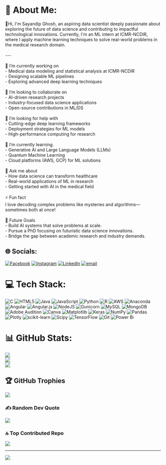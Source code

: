 # 💫 About Me:
👋Hi, I'm Sayandip Ghosh, an aspiring data scientist deeply passionate about exploring the future of data science and contributing to impactful technological innovations. Currently, I'm an ML intern at ICMR-NCDIR, where I apply machine learning techniques to solve real-world problems in the medical research domain.<br><br>---<br><br>🚀 I’m currently working on  <br>- Medical data modeling and statistical analysis at ICMR-NCDIR  <br>- Designing scalable ML pipelines  <br>- Exploring advanced deep learning techniques  <br><br>🤝 I’m looking to collaborate on  <br>- AI-driven research projects  <br>- Industry-focused data science applications  <br>- Open-source contributions in ML/DS  <br><br>🙌 I’m looking for help with  <br>- Cutting-edge deep learning frameworks  <br>- Deployment strategies for ML models  <br>- High-performance computing for research  <br><br>🌱 I’m currently learning.<br>- Generative AI and Large Language Models (LLMs)  <br>- Quantum Machine Learning  <br>- Cloud platforms (AWS, GCP) for ML solutions  <br><br>💬 Ask me about  <br>- How data science can transform healthcare  <br>- Real-world applications of ML in research  <br>- Getting started with AI in the medical field  <br><br>⚡ Fun fact  <br>I love decoding complex problems like mysteries and algorithms—sometimes both at once!<br><br>🔭 Future Goals  <br>- Build AI systems that solve problems at scale.<br>- Pursue a PhD focusing on futuristic data science innovations.<br>- Bridge the gap between academic research and industry demands.<br>


## 🌐 Socials:
[![Facebook](https://img.shields.io/badge/Facebook-%231877F2.svg?logo=Facebook&logoColor=white)](https://facebook.com/https://www.facebook.com/share/1AGtQxrD2d/) [![Instagram](https://img.shields.io/badge/Instagram-%23E4405F.svg?logo=Instagram&logoColor=white)](https://instagram.com/https://www.instagram.com/ghosh_sayandip_/profilecard/?igsh=MWxycXI5MXoxbXBhNg==) [![LinkedIn](https://img.shields.io/badge/LinkedIn-%230077B5.svg?logo=linkedin&logoColor=white)](https://linkedin.com/in/www.linkedin.com/in/sayandip-ghosh-790557277) [![email](https://img.shields.io/badge/Email-D14836?logo=gmail&logoColor=white)](mailto:sayandip3088@gmail.com) 

# 💻 Tech Stack:
![C](https://img.shields.io/badge/c-%2300599C.svg?style=flat&logo=c&logoColor=white) ![HTML5](https://img.shields.io/badge/html5-%23E34F26.svg?style=flat&logo=html5&logoColor=white) ![Java](https://img.shields.io/badge/java-%23ED8B00.svg?style=flat&logo=openjdk&logoColor=white) ![JavaScript](https://img.shields.io/badge/javascript-%23323330.svg?style=flat&logo=javascript&logoColor=%23F7DF1E) ![Python](https://img.shields.io/badge/python-3670A0?style=flat&logo=python&logoColor=ffdd54) ![R](https://img.shields.io/badge/r-%23276DC3.svg?style=flat&logo=r&logoColor=white) ![AWS](https://img.shields.io/badge/AWS-%23FF9900.svg?style=flat&logo=amazon-aws&logoColor=white) ![Anaconda](https://img.shields.io/badge/Anaconda-%2344A833.svg?style=flat&logo=anaconda&logoColor=white) ![Angular](https://img.shields.io/badge/angular-%23DD0031.svg?style=flat&logo=angular&logoColor=white) ![Angular.js](https://img.shields.io/badge/angular.js-%23E23237.svg?style=flat&logo=angularjs&logoColor=white) ![NodeJS](https://img.shields.io/badge/node.js-6DA55F?style=flat&logo=node.js&logoColor=white) ![Gunicorn](https://img.shields.io/badge/gunicorn-%298729.svg?style=flat&logo=gunicorn&logoColor=white) ![MySQL](https://img.shields.io/badge/mysql-4479A1.svg?style=flat&logo=mysql&logoColor=white) ![MongoDB](https://img.shields.io/badge/MongoDB-%234ea94b.svg?style=flat&logo=mongodb&logoColor=white) ![Adobe Audition](https://img.shields.io/badge/Adobe%20Audition-9999FF.svg?style=flat&logo=Adobe%20Audition&logoColor=white) ![Canva](https://img.shields.io/badge/Canva-%2300C4CC.svg?style=flat&logo=Canva&logoColor=white) ![Matplotlib](https://img.shields.io/badge/Matplotlib-%23ffffff.svg?style=flat&logo=Matplotlib&logoColor=black) ![Keras](https://img.shields.io/badge/Keras-%23D00000.svg?style=flat&logo=Keras&logoColor=white) ![NumPy](https://img.shields.io/badge/numpy-%23013243.svg?style=flat&logo=numpy&logoColor=white) ![Pandas](https://img.shields.io/badge/pandas-%23150458.svg?style=flat&logo=pandas&logoColor=white) ![Plotly](https://img.shields.io/badge/Plotly-%233F4F75.svg?style=flat&logo=plotly&logoColor=white) ![scikit-learn](https://img.shields.io/badge/scikit--learn-%23F7931E.svg?style=flat&logo=scikit-learn&logoColor=white) ![Scipy](https://img.shields.io/badge/SciPy-%230C55A5.svg?style=flat&logo=scipy&logoColor=%white) ![TensorFlow](https://img.shields.io/badge/TensorFlow-%23FF6F00.svg?style=flat&logo=TensorFlow&logoColor=white) ![Git](https://img.shields.io/badge/git-%23F05033.svg?style=flat&logo=git&logoColor=white) ![Power Bi](https://img.shields.io/badge/power_bi-F2C811?style=flat&logo=powerbi&logoColor=black)
# 📊 GitHub Stats:
![](https://github-readme-stats.vercel.app/api?username=sayandip30882636&theme=dark&hide_border=false&include_all_commits=false&count_private=false)<br/>
![](https://nirzak-streak-stats.vercel.app/?user=sayandip30882636&theme=dark&hide_border=false)<br/>
![](https://github-readme-stats.vercel.app/api/top-langs/?username=sayandip30882636&theme=dark&hide_border=false&include_all_commits=false&count_private=false&layout=compact)

## 🏆 GitHub Trophies
![](https://github-profile-trophy.vercel.app/?username=sayandip30882636&theme=dracula&no-frame=false&no-bg=true&margin-w=4)

### ✍️ Random Dev Quote
![](https://quotes-github-readme.vercel.app/api?type=horizontal&theme=radical)

### 🔝 Top Contributed Repo
![](https://github-contributor-stats.vercel.app/api?username=sayandip30882636&limit=5&theme=dark&combine_all_yearly_contributions=true)

---
[![](https://visitcount.itsvg.in/api?id=sayandip30882636&icon=0&color=0)](https://visitcount.itsvg.in)

<!-- Proudly created with GPRM ( https://gprm.itsvg.in ) -->
